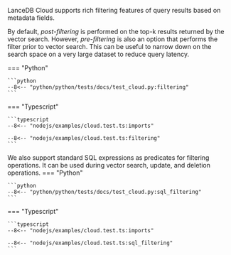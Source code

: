 LanceDB Cloud supports rich filtering features of query results based on metadata fields. 

By default, _post-filtering_ is performed on the top-k results returned by the vector search. 
However, _pre-filtering_ is also an option that performs the filter prior to vector search. 
This can be useful to narrow down on the search space on a very large dataset to reduce query 
latency.

=== "Python"

    ```python
    --8<-- "python/python/tests/docs/test_cloud.py:filtering"
    ```
=== "Typescript"

    ```typescript 
    --8<-- "nodejs/examples/cloud.test.ts:imports"

    --8<-- "nodejs/examples/cloud.test.ts:filtering"
    ```
We also support standard SQL expressions as predicates for filtering operations. 
It can be used during vector search, update, and deletion operations.
=== "Python"

    ```python
    --8<-- "python/python/tests/docs/test_cloud.py:sql_filtering"
    ```
=== "Typescript"

    ```typescript 
    --8<-- "nodejs/examples/cloud.test.ts:imports"
    
    --8<-- "nodejs/examples/cloud.test.ts:sql_filtering"
    ```